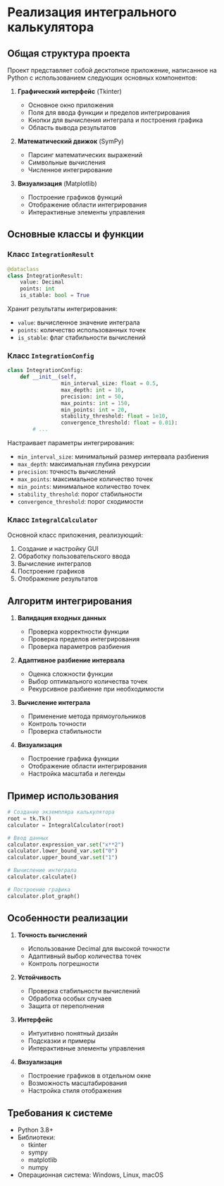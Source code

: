# Реализация интегрального калькулятора

## Общая структура проекта

Проект представляет собой десктопное приложение, написанное на Python с использованием следующих основных компонентов:

1. **Графический интерфейс** (Tkinter)
   - Основное окно приложения
   - Поля для ввода функции и пределов интегрирования
   - Кнопки для вычисления интеграла и построения графика
   - Область вывода результатов

2. **Математический движок** (SymPy)
   - Парсинг математических выражений
   - Символьные вычисления
   - Численное интегрирование

3. **Визуализация** (Matplotlib)
   - Построение графиков функций
   - Отображение области интегрирования
   - Интерактивные элементы управления

## Основные классы и функции

### Класс `IntegrationResult`
```python
@dataclass
class IntegrationResult:
    value: Decimal
    points: int
    is_stable: bool = True
```
Хранит результаты интегрирования:
- `value`: вычисленное значение интеграла
- `points`: количество использованных точек
- `is_stable`: флаг стабильности вычислений

### Класс `IntegrationConfig`
```python
class IntegrationConfig:
    def __init__(self, 
                 min_interval_size: float = 0.5,
                 max_depth: int = 10,
                 precision: int = 50,
                 max_points: int = 150,
                 min_points: int = 20,
                 stability_threshold: float = 1e10,
                 convergence_threshold: float = 0.01):
        # ...
```
Настраивает параметры интегрирования:
- `min_interval_size`: минимальный размер интервала разбиения
- `max_depth`: максимальная глубина рекурсии
- `precision`: точность вычислений
- `max_points`: максимальное количество точек
- `min_points`: минимальное количество точек
- `stability_threshold`: порог стабильности
- `convergence_threshold`: порог сходимости

### Класс `IntegralCalculator`
Основной класс приложения, реализующий:
1. Создание и настройку GUI
2. Обработку пользовательского ввода
3. Вычисление интегралов
4. Построение графиков
5. Отображение результатов

## Алгоритм интегрирования

1. **Валидация входных данных**
   - Проверка корректности функции
   - Проверка пределов интегрирования
   - Проверка параметров разбиения

2. **Адаптивное разбиение интервала**
   - Оценка сложности функции
   - Выбор оптимального количества точек
   - Рекурсивное разбиение при необходимости

3. **Вычисление интеграла**
   - Применение метода прямоугольников
   - Контроль точности
   - Проверка стабильности

4. **Визуализация**
   - Построение графика функции
   - Отображение области интегрирования
   - Настройка масштаба и легенды

## Пример использования

```python
# Создание экземпляра калькулятора
root = tk.Tk()
calculator = IntegralCalculator(root)

# Ввод данных
calculator.expression_var.set("x**2")
calculator.lower_bound_var.set("0")
calculator.upper_bound_var.set("1")

# Вычисление интеграла
calculator.calculate()

# Построение графика
calculator.plot_graph()
```

## Особенности реализации

1. **Точность вычислений**
   - Использование Decimal для высокой точности
   - Адаптивный выбор количества точек
   - Контроль погрешности

2. **Устойчивость**
   - Проверка стабильности вычислений
   - Обработка особых случаев
   - Защита от переполнения

3. **Интерфейс**
   - Интуитивно понятный дизайн
   - Подсказки и примеры
   - Интерактивные элементы управления

4. **Визуализация**
   - Построение графиков в отдельном окне
   - Возможность масштабирования
   - Настройка стиля отображения

## Требования к системе

- Python 3.8+
- Библиотеки:
  - tkinter
  - sympy
  - matplotlib
  - numpy
- Операционная система: Windows, Linux, macOS 